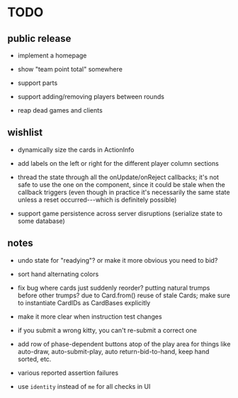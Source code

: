 # TODO

## public release

- implement a homepage

- show "team point total" somewhere

- support parts

- support adding/removing players between rounds

- reap dead games and clients

## wishlist

- dynamically size the cards in ActionInfo

- add labels on the left or right for the different player column sections

- thread the state through all the onUpdate/onReject callbacks; it's not safe
  to use the one on the component, since it could be stale when the callback
  triggers (even though in practice it's necessarily the same state unless a
  reset occurred---which is definitely possible)

- support game persistence across server disruptions (serialize state to some
  database)

## notes

- undo state for "readying"?  or make it more obvious you need to bid?

- sort hand alternating colors

- fix bug where cards just suddenly reorder?  putting natural trumps before
  other trumps?  due to Card.from() reuse of stale Cards; make sure to
  instantiate CardIDs as CardBases explicitly

- make it more clear when instruction test changes

- if you submit a wrong kitty, you can't re-submit a correct one

- add row of phase-dependent buttons atop of the play area for things like
  auto-draw, auto-submit-play, auto return-bid-to-hand, keep hand sorted, etc.

- various reported assertion failures

- use `identity` instead of `me` for all checks in UI
